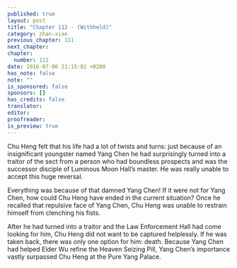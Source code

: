 ```yaml
---
published: true
layout: post
title: "Chapter 112 - (Withheld)"
category: zhan-xian
previous_chapter: 111
next_chapter:
chapter:
  number: 112
date: 2016-07-06 21:15:01 +0200
has_note: false
note: ""
is_sponsored: false
sponsors: []
has_credits: false
translator:
editor:
proofreader:
is_preview: true
---
```

Chu Heng felt that his life had a lot of twists and turns: just because of an insignificant youngster named Yang Chen he had surprisingly turned into a traitor of the sect from a person who had boundless prospects and was the successor disciple of Luminous Moon Hall’s master. He was really unable to accept this huge reversal.

Everything was because of that damned Yang Chen! If it were not for Yang Chen, how could Chu Heng have ended in the current situation? Once he recalled that repulsive face of Yang Chen, Chu Heng was unable to restrain himself from clenching his fists.

After he had turned into a traitor and the Law Enforcement Hall had come looking for him, Chu Heng did not want to be captured helplessly. If he was taken back, there was only one option for him: death. Because Yang Chen had helped Elder Wu refine the Heaven Seizing Pill, Yang Chen’s importance vastly surpassed Chu Heng at the Pure Yang Palace.
